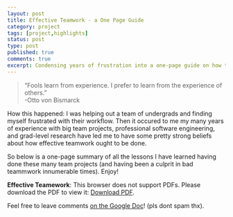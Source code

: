 ```yaml
---
layout: post
title: Effective Teamwork - a One Page Guide
category: project
tags: [project,highlights]
status: post
type: post
published: true
comments: true
excerpt: Condensing years of frustration into a one-page guide on how to get it right
---
```

> “Fools learn from experience. I prefer to learn from the experience of others.” <br>
> -Otto von Bismarck

How this happened: I was helping out a team of undergrads and finding myself frustrated with their workflow.
Then it occured to me my many years of experience with big team projects, professional software engineering, and grad-level research have 
led me to have some pretty strong beliefs about how effective teamwork ought to be done. 

So below is a one-page summary of all the lessons I have learned having done these many team projects (and having been a culprit in bad teammwork innumerable times). Enjoy!

<object data="/writing/files/effective-teamwork/EffectiveTeamwork.pdf" type="application/pdf" width="100%" height="100%">
   <p><b>Effective Teamework</b>: This browser does not support PDFs. Please download the PDF to view it: <a href="/pdf/sample-3pp.pdf">Download PDF</a>.</p>
</object>

Feel free to leave comments [on the Google Doc](https://docs.google.com/document/d/1-dMVVf5Y0FaCXSW4P4V-vX5TF2yCmgT65S2Xxr2nlVo/edit?usp=sharing)! (pls dont spam thx).
